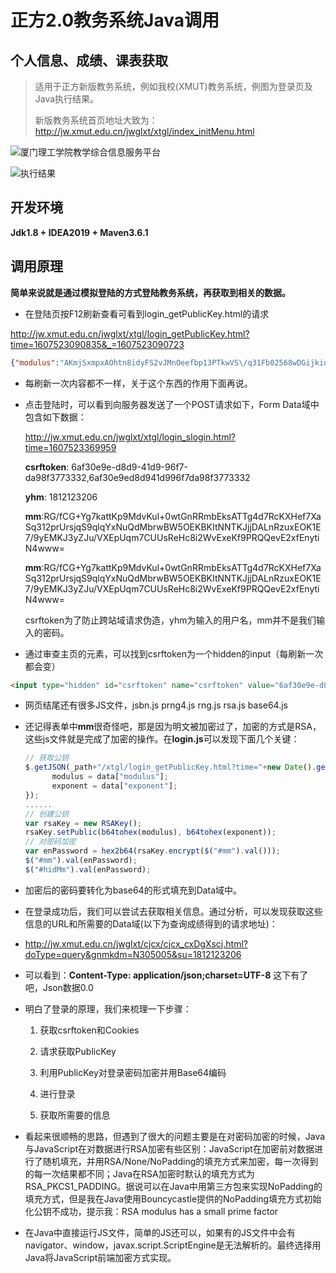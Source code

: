 # 正方2.0教务系统Java调用

## 个人信息、成绩、课表获取

> 适用于正方新版教务系统，例如我校(XMUT)教务系统，例图为登录页及Java执行结果。
>
> 新版教务系统首页地址大致为：http://jw.xmut.edu.cn/jwglxt/xtgl/index_initMenu.html

![厦门理工学院教学综合信息服务平台](https://i.loli.net/2020/12/09/SwWpRMdxeaiUBmu.png)

![执行结果](https://i.loli.net/2020/12/09/SeJx3nFtKCTizrv.png)

## 开发环境

**Jdk1.8 + IDEA2019 + Maven3.6.1**

## 调用原理

**简单来说就是通过模拟登陆的方式登陆教务系统，再获取到相关的数据。**

* 在登陆页按F12刷新查看可看到login_getPublicKey.html的请求

http://jw.xmut.edu.cn/jwglxt/xtgl/login_getPublicKey.html?time=1607523090835&_=1607523090723

```Json
{"modulus":"AKmjSxmpxAOhtn8idyFS2vJMnOeefbp13PTkwVS\/q31Fb02568wDGijkiqoUDdMdNPYXyzpkXuyOOGCN51Y0xYeTv5yygrw5tLmpjQWm+meluP\/zwThSlW8iaxh5NBZt7v5wCliA6WVMs1QCfLx+4VfgQB49OJ6jPIuKbcBUJMaL","exponent":"AQAB"}
```

* 每刷新一次内容都不一样，关于这个东西的作用下面再说。

* 点击登陆时，可以看到向服务器发送了一个POST请求如下，Form Data域中包含如下数据：

  http://jw.xmut.edu.cn/jwglxt/xtgl/login_slogin.html?time=1607523369959

  **csrftoken**: 6af30e9e-d8d9-41d9-96f7-da98f3773332,6af30e9ed8d941d996f7da98f3773332

  **yhm**: 1812123206

  **mm**:RG/fCG+Yg7kattKp9MdvKul+0wtGnRRmbEksATTg4d7RcKXHef7XaSq312prUrsjqS9qlqYxNuQdMbrwBW5OEKBKItNNTKJjjDALnRzuxEOK1E7/9yEMKJ3yZJu/VXEpUqm7CUUsReHc8i2WvExeKf9PRQQevE2xfEnytiN4www=

  **mm**:RG/fCG+Yg7kattKp9MdvKul+0wtGnRRmbEksATTg4d7RcKXHef7XaSq312prUrsjqS9qlqYxNuQdMbrwBW5OEKBKItNNTKJjjDALnRzuxEOK1E7/9yEMKJ3yZJu/VXEpUqm7CUUsReHc8i2WvExeKf9PRQQevE2xfEnytiN4www=

  csrftoken为了防止跨站域请求伪造，yhm为输入的用户名，mm并不是我们输入的密码。

* 通过审查主页的元素，可以找到csrftoken为一个hidden的input（每刷新一次都会变）

```html
<input type="hidden" id="csrftoken" name="csrftoken" value="6af30e9e-d8d9-41d9-96f7-da98f3773332,6af30e9ed8d941d996f7da98f3773332">
```

* 网页结尾还有很多JS文件，jsbn.js prng4.js rng.js rsa.js base64.js

* 还记得表单中**mm**很奇怪吧，那是因为明文被加密过了，加密的方式是RSA，这些js文件就是完成了加密的操作。在**login.js**可以发现下面几个关键：

  ```js
  // 获取公钥
  $.getJSON(_path+"/xtgl/login_getPublicKey.html?time="+new Date().getTime(),function(data){
  		modulus = data["modulus"];
  		exponent = data["exponent"];
  });
  ......
  // 创建公钥
  var rsaKey = new RSAKey();
  rsaKey.setPublic(b64tohex(modulus), b64tohex(exponent));
  // 对密码加密
  var enPassword = hex2b64(rsaKey.encrypt($("#mm").val()));
  $("#mm").val(enPassword);
  $("#hidMm").val(enPassword);
  ```

* 加密后的密码要转化为base64的形式填充到Data域中。

* 在登录成功后，我们可以尝试去获取相关信息。通过分析，可以发现获取这些信息的URL和所需要的Data域(以下为查询成绩得到的请求地址)：

* http://jw.xmut.edu.cn/jwglxt/cjcx/cjcx_cxDgXscj.html?doType=query&gnmkdm=N305005&su=1812123206

* 可以看到：**Content-Type: application/json;charset=UTF-8** 这下有了吧，Json数据0.0

* 明白了登录的原理，我们来梳理一下步骤：

  1. 获取csrftoken和Cookies

  2. 请求获取PublicKey

  3. 利用PublicKey对登录密码加密并用Base64编码

  4. 进行登录

  5. 获取所需要的信息

* 看起来很顺畅的思路，但遇到了很大的问题主要是在对密码加密的时候，Java与JavaScript在对数据进行RSA加密有些区别：JavaScript在加密前对数据进行了随机填充，并用RSA/None/NoPadding的填充方式来加密，每一次得到的每一次结果都不同；Java在RSA加密时默认的填充方式为RSA_PKCS1_PADDING。据说可以在Java中用第三方包来实现NoPadding的填充方式，但是我在Java使用Bouncycastle提供的NoPadding填充方式初始化公钥不成功，提示我：RSA modulus has a small prime factor

* 在Java中直接运行JS文件，简单的JS还可以，如果有的JS文件中会有navigator、window，javax.script.ScriptEngine是无法解析的。最终选择用Java将JavaScript前端加密方式实现。
